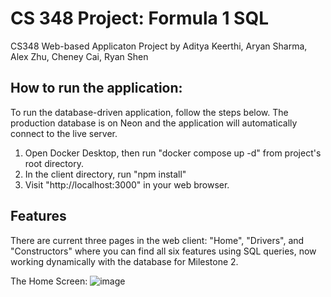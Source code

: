 # CS 348 Project: Formula 1 SQL
CS348 Web-based Applicaton Project by Aditya Keerthi, Aryan Sharma, Alex Zhu, Cheney Cai, Ryan Shen

## How to run the application:
To run the database-driven application, follow the steps below. The production database is on Neon and the application will automatically connect to the live server.
1. Open Docker Desktop, then run "docker compose up -d" from project's root directory.
2. In the client directory, run "npm install"
3. Visit "http://localhost:3000" in your web browser.

## Features
There are current three pages in the web client: "Home", "Drivers", and "Constructors" where you can find all six features using SQL queries, now working dynamically with the database for Milestone 2.

The Home Screen:
![image](https://github.com/Ari1029/CS348Project/assets/87958079/01daf5a2-d0a6-4f29-9764-ecb0135f6195)
